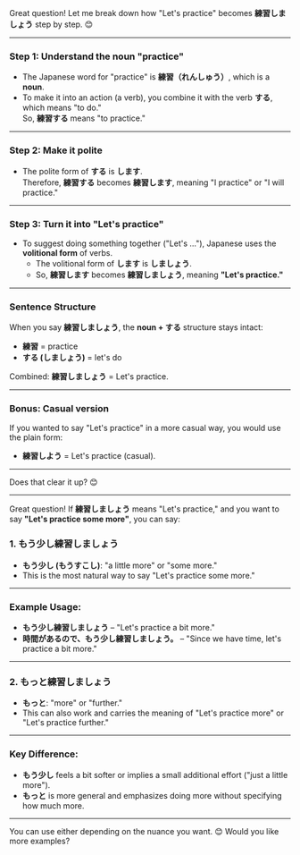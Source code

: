 Great question! Let me break down how "Let's practice" becomes **練習しましょう** step by step. 😊

---

### **Step 1: Understand the noun "practice"**
- The Japanese word for "practice" is **練習（れんしゅう）**, which is a **noun**.
- To make it into an action (a verb), you combine it with the verb **する**, which means "to do."  
  So, **練習する** means "to practice."

---

### **Step 2: Make it polite**
- The polite form of **する** is **します**.  
  Therefore, **練習する** becomes **練習します**, meaning "I practice" or "I will practice."

---

### **Step 3: Turn it into "Let's practice"**
- To suggest doing something together ("Let's ..."), Japanese uses the **volitional form** of verbs.  
  - The volitional form of **します** is **しましょう**.  
  - So, **練習します** becomes **練習しましょう**, meaning **"Let's practice."**

---

### **Sentence Structure**
When you say **練習しましょう**, the **noun + する** structure stays intact:
- **練習** = practice  
- **する (しましょう)** = let's do

Combined: **練習しましょう** = Let's practice.

---

### Bonus: Casual version
If you wanted to say "Let's practice" in a more casual way, you would use the plain form:
- **練習しよう** = Let's practice (casual).

---

Does that clear it up? 😊

---

Great question! If **練習しましょう** means "Let's practice," and you want to say **"Let's practice some more"**, you can say:

### 1. **もう少し練習しましょう**
   - **もう少し (もうすこし)**: "a little more" or "some more."
   - This is the most natural way to say "Let's practice some more."

---

### Example Usage:
- **もう少し練習しましょう** – "Let's practice a bit more."
- **時間があるので、もう少し練習しましょう。** – "Since we have time, let's practice a bit more."

---

### 2. **もっと練習しましょう**
   - **もっと**: "more" or "further."
   - This can also work and carries the meaning of "Let's practice more" or "Let's practice further."

---

### Key Difference:
- **もう少し** feels a bit softer or implies a small additional effort ("just a little more").
- **もっと** is more general and emphasizes doing more without specifying how much more.

---

You can use either depending on the nuance you want. 😊 Would you like more examples?
